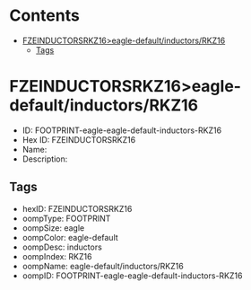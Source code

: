 



Contents
========

* [FZEINDUCTORSRKZ16>eagle-default/inductors/RKZ16](#fzeinductorsrkz16eagle-defaultinductorsrkz16)
	* [Tags](#tags)

# FZEINDUCTORSRKZ16>eagle-default/inductors/RKZ16

- ID: FOOTPRINT-eagle-eagle-default-inductors-RKZ16
- Hex ID: FZEINDUCTORSRKZ16
- Name: 
- Description: 

## Tags

- hexID: FZEINDUCTORSRKZ16
- oompType: FOOTPRINT
- oompSize: eagle
- oompColor: eagle-default
- oompDesc: inductors
- oompIndex: RKZ16
- oompName: eagle-default/inductors/RKZ16
- oompID: FOOTPRINT-eagle-eagle-default-inductors-RKZ16
